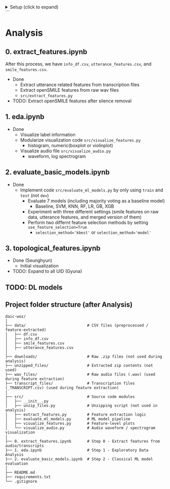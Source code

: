 <details>
<summary> Setup (click to expand)</summary>

# Setup
## Clone this repository

```bash
git clone https://github.com/gn0219/daic-woz.git
cd daic-woz
```

## Create a virtual environment

Make sure Python is installed. If not, download it from the [official Python website](https://www.python.org/).

```bash
python -m venv .venv
```

Activate the virtual environment:

- **Windows**:

  ```bash
  .venv\Scripts\activate
  ```

- **Mac/Linux**:

  ```bash
  source .venv/bin/activate
  ```

## Install required packages

```bash
pip install -r requirements.txt
```
---

## Download the DAIC-WOZ dataset

### Option 1: Manual download

1. Go to the [DAIC-WOZ official site](https://dcapswoz.ict.usc.edu/)
2. Complete the EULA form and obtain the download link.
2. Download the `.zip` files manually.
3. Move all downloaded `.zip` files into the `downloads/` folder.

### Option 2: Download full dataset with scripts

Make sure to change “BaseUrl” to the actual download URL.

- **Mac/Linux users**:

  ```bash
  bash etc/download.sh
  ```

- **Windows users**:

  Open PowerShell and run:

  ```powershell
  etc\download.ps1
  ```

> These scripts will download and place the files into the `downloads/` folder.

## Unzip and organize files

Run the script below to extract the zip files and organize audio and transcript files:

```bash
python unzip_files.py
```

- Zip files in `downloads/` will be extracted to `unzipped_files/`.
- All `.wav` files will be moved to `wav_files/`.
- All transcript files (`_TRANSCRIPT.csv`) will be moved to `transcript_files/`.

## Project folder structure (after setup)

```plaintext
daic-woz/
│
├── downloads/               # .zip files go here
├── unzipped_files/          # Extracted contents
├── wav_files/               # All .wav audio files
├── transcript_files/        # Transcript CSV files
├── unzip_files.py           # Unzipping and file-moving script
├── src/                     # Source code modules
│   ├── ...
│   └── unzip_files.py 
├── ...
├── requirements.txt         # Python dependencies
└── etc/
    ├── download.sh          # For Mac/Linux
    └── download.ps1         # For Windows
```
</details> ```

# Analysis
## 0. extract_features.ipynb
After this process, we have `info_df.csv`, `utterance_features.csv`, and `smile_features.csv`.
- Done
  - Extract utterance related features from transcription files
  - Extract openSMILE features from raw wav files
  - `src/extract_features.py`
- TODO: Extract openSMILE features after silence removal

## 1. eda.ipynb
- Done
  - Visualize label information
  - Modularize visualization code `src/visualize_features.py`
    - histogram, numeric(boxplot or violinplot)
  - Visualize audio file `src/visualize_audio.py`
    - waveform, log spectrogram

## 2. evaluate_basic_models.ipynb
- Done
  - Implement code `src/evaluate_ml_models.py` by only using `train` and `test` (not `dev`)
    - Evaluate 7 models (including majority voting as a baseline model)
      -  Baseline, SVM, KNN, RF, LR, GB, XGB
    - Experiment with three different settings (smile features on raw data, utterance features, and merged version of them)
    - Perform two differnt feature selection methods by setting `use_feature_selection=True`
      - `selection_method='kbest'` or `selection_method='model'`

## 3. topological_features.ipynb
- Done (Seunghyun)
  - Initial visualization
- TODO: Expand to all UID (Gyuna)

## TODO: DL models

## Project folder structure (after Analysis)

```plaintext
daic-woz/
│
├── data/                           # CSV files (preprocessed / feature-extracted)
│   ├── df.csv
│   ├── info_df.csv
│   ├── smile_features.csv
│   ├── utterance_features.csv
│
├── downloads/                      # Raw .zip files (not used during analysis)
├── unzipped_files/                 # Extracted zip contents (not used)
├── wav_files/                      # Raw audio files (.wav) (used during feature extraction)
├── transcript_files/               # Transcription files (_TRANSCRIPT.csv) (used during feature extraction)
│
├── src/                            # Source code modules
│   ├── __init__.py
│   ├── unzip_files.py              # Unzipping script (not used in analysis)
│   ├── extract_features.py         # Feature extraction logic
│   ├── evaluate_ml_models.py       # ML model pipeline
│   ├── visualize_features.py       # Feature-level plots
│   └── visualize_audio.py          # Audio waveform / spectrogram visualization
│
├── 0. extract_features.ipynb       # Step 0 - Extract features from audio/transcripts
├── 1. eda.ipynb                    # Step 1 - Exploratory Data Analysis
├── 2. evaluate_basic_models.ipynb  # Step 2 - Classical ML model evaluation
│
├── README.md                       
├── requirements.txt               
└── .gitignore                     

```